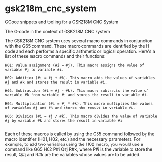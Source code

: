 ﻿# gsk218m_cnc_system
GCode snippets and tooling for a GSK218M CNC System


The G-code in the context of GSK218M CNC system

The GSK218M CNC system uses several macro commands in conjunction with the G65 command. 
These macro commands are identified by the H code and each performs a specific arithmetic or logical operation. Here's a list of these macro commands and their functions:

    H01: Value assignment (#i = #j). This macro assigns the value of variable #j to variable #i.

    H02: Addition (#i = #j + #k). This macro adds the values of variables #j and #k and stores the result in variable #i.

    H03: Subtraction (#i = #j - #k). This macro subtracts the value of variable #k from variable #j and stores the result in variable #i.

    H04: Multiplication (#i = #j * #k). This macro multiplies the values of variables #j and #k and stores the result in variable #i.

    H05: Division (#i = #j / #k). This macro divides the value of variable #j by variable #k and stores the result in variable #i​
    ​

Each of these macros is called by using the G65 command followed by the macro identifier (H01, H02, etc.) and the necessary parameters.
For example, to add two variables using the H02 macro, you would use a command like G65 H02 P#i Q#j R#k, where P#i is the variable to store the result, Q#j and R#k are the variables whose values are to be added.
